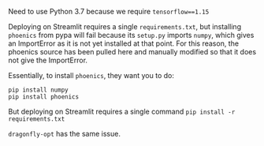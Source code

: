 Need to use Python 3.7 because we require `tensorflow==1.15`

Deploying on Streamlit requires a single `requirements.txt`, but installing `phoenics` from pypa will fail because its `setup.py` imports `numpy`, which gives an ImportError as it is not yet installed at that point. For this reason, the phoenics source has been pulled here and manually modified so that it does not give the ImportError.

Essentially, to install `phoenics`, they want you to do:
```
pip install numpy
pip install phoenics
```

But deploying on Streamlit requires a single command `pip install -r requirements.txt`


`dragonfly-opt` has the same issue.



